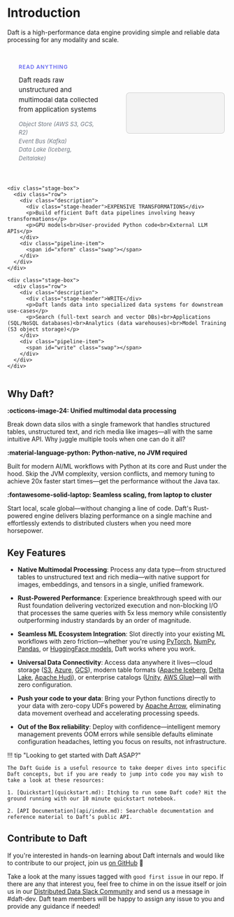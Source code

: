 # Introduction

Daft is a high-performance data engine providing simple and reliable data processing for any modality and scale.

<style>
  .daft-pipeline-component {
    --ink: #1a1a1a;
    --ink-light: #f4f7ff;
    --accent: #6366f1;
    --accent-light: #c7d2fe;
    --bg-subtle: rgba(0,0,0,.04);
    --bg-subtle-light: rgba(255,255,255,.02);
    --border-subtle: rgba(0,0,0,.15);
    --border-subtle-light: rgba(255,255,255,.08);
    --comment: rgba(75, 85, 99, 0.8);
    --comment-light: rgba(199, 210, 254, 0.7);
    --mono: ui-monospace, SFMono-Regular, Menlo, Monaco, Consolas, "Liberation Mono", "Courier New", monospace;
    --sans: Inter, ui-sans-serif, system-ui, -apple-system, Segoe UI, Roboto, "Helvetica Neue", Arial, "Apple Color Emoji","Segoe UI Emoji";

    color: var(--ink);
    font-family: var(--sans);
    margin: 20px 0;
  }

  /* Dark mode overrides */
  @media (prefers-color-scheme: dark) {
    .daft-pipeline-component {
      --ink: var(--ink-light);
      --accent: var(--accent-light);
      --bg-subtle: var(--bg-subtle-light);
      --border-subtle: var(--border-subtle-light);
      --comment: var(--comment-light);
    }
  }

  /* Material for MkDocs dark mode */
  [data-md-color-scheme="slate"] .daft-pipeline-component {
    --ink: var(--ink-light);
    --accent: var(--accent-light);
    --bg-subtle: var(--bg-subtle-light);
    --border-subtle: var(--border-subtle-light);
    --comment: var(--comment-light);
  }

  .daft-pipeline-component .container {
    max-width: 1200px;
    margin: 0 auto;
    display: flex;
    flex-direction: column;
    gap: 12px;
  }

  .daft-pipeline-component .stage-box {
    padding: 6px;
  }

  .daft-pipeline-component .row {
    display: grid;
    grid-template-columns: 1fr 1fr;
    gap: 40px;
    align-items: center;
  }

  .daft-pipeline-component .stage-header {
    font-weight: 600;
    text-transform: uppercase;
    letter-spacing: .08em;
    color: var(--accent);
    font-size: clamp(12px, 1.2vw, 14px);
    margin-bottom: 12px;
  }

  .daft-pipeline-component .description {
    padding: 20px;
    display: flex;
    flex-direction: column;
    justify-content: center;
  }

  .daft-pipeline-component .description p {
    margin: 0 0 12px 0;
    line-height: 1.5;
    color: var(--ink);
    font-size: 15px;
  }

  .daft-pipeline-component .description p:last-child {
    margin: 0;
    font-size: 13px;
    color: var(--comment);
    font-style: italic;
  }

  .daft-pipeline-component .source-comment {
    color: var(--comment);
  }

  .daft-pipeline-component .pipeline-item {
    background: var(--bg-subtle);
    border: 1px solid var(--border-subtle);
    border-radius: 8px;
    padding: 16px 20px;
    display: flex;
    align-items: center;
    min-height: 60px;
    font-family: var(--mono);
    font-size: clamp(13px, 1.8vw, 16px);
    color: var(--ink);
  }

  .daft-pipeline-component .type {
    display: inline-block;
    white-space: normal;
    word-wrap: break-word;
  }

  .daft-pipeline-component .cursor {
    color: #ff00ff;
    animation: daft-caret .9s steps(1,end) infinite;
  }

  @keyframes daft-caret {
    50% { opacity: 0; }
  }

  .daft-pipeline-component .fade-in {
    animation: daft-enter .45s ease both;
  }

  @keyframes daft-enter {
    from { opacity: 0; transform: translateY(6px); }
    to { opacity: 1; transform: translateY(0); }
  }

  @media (max-width: 720px) {
    .daft-pipeline-component .stage-box {
      padding: 8px;
    }
    .daft-pipeline-component .row {
      grid-template-columns: 1fr;
      gap: 20px;
    }
    .daft-pipeline-component .pipeline-item {
      min-height: 80px;
      padding: 12px 16px;
    }
    .daft-pipeline-component .description p:last-child {
      font-size: 12px;
      margin-top: 4px;
    }
  }
</style>

<div class="daft-pipeline-component">
  <div class="container">
    <div class="stage-box">
      <div class="row">
        <div class="description">
          <div class="stage-header">READ ANYTHING</div>
          <p>Daft reads raw unstructured and multimodal data collected from application systems</p>
          <p>Object Store (AWS S3, GCS, R2)<br>Event Bus (Kafka)<br>Data Lake (Iceberg, Deltalake)</p>
        </div>
        <div class="pipeline-item">
          <span id="read" class="swap"></span>
        </div>
      </div>
    </div>

    <div class="stage-box">
      <div class="row">
        <div class="description">
          <div class="stage-header">EXPENSIVE TRANSFORMATIONS</div>
          <p>Build efficient Daft data pipelines involving heavy transformations</p>
          <p>GPU models<br>User-provided Python code<br>External LLM APIs</p>
        </div>
        <div class="pipeline-item">
          <span id="xform" class="swap"></span>
        </div>
      </div>
    </div>

    <div class="stage-box">
      <div class="row">
        <div class="description">
          <div class="stage-header">WRITE</div>
          <p>Daft lands data into specialized data systems for downstream use-cases</p>
          <p>Search (full-text search and vector DBs)<br>Applications (SQL/NoSQL databases)<br>Analytics (data warehouses)<br>Model Training (S3 object storage)</p>
        </div>
        <div class="pipeline-item">
          <span id="write" class="swap"></span>
        </div>
      </div>
    </div>
  </div>
</div>

<script>

// Hierarchical data buckets by modality with transform-to-write mappings
const MODALITIES = {
  "Images": {
    sources: ["*.jpeg files in S3", "URLs in database", "*.parquet on Huggingface"],
    transforms: {
      "OCR for text extraction": {
        details: ["# use Tesseract OCR engine", "# use Azure Computer Vision API"],
        destinations: {
          "Elasticsearch": "# for full-text search"
        }
      },
      "Image captioning with LLM": {
        details: ["# use qwen model on H100 GPU"],
        destinations: {
          "PostgreSQL": "# for querying by webapps",
          "MongoDB": "# for querying by webapps"
        }
      },
      "Object detection": {
        details: ["# use YOLOv8 model on GPU", "# use Azure Object Detection APIs"],
        destinations: {
          "PostgreSQL": "# for querying by webapps",
          "MySQL": "# for querying by webapps"
        }
      },
      "Generate embeddings": {
        details: ["# use CLIP model on GPU", "# use OpenAI text-embedding-3"],
        destinations: {
          "Turbopuffer": "# for vector search",
          "LanceDB": "# for vector search"
        }
      }
    }
  },
  "Documents": {
    sources: ["*.pdf files in S3", "*.docx files in GCS", "*.html files in R2", "*.parquet on Huggingface"],
    transforms: {
      "OCR for text extraction": {
        details: ["# use Tesseract OCR engine", "# use EasyOCR with GPU acceleration", "# use Azure Computer Vision API"],
        destinations: {
          "Elasticsearch": "# for full-text search"
        }
      },
      "Structured data extraction": {
        details: ["# use OpenAI's API for gpt-4o", "# use Azure Form Recognizer APIs"],
        destinations: {
          "BigQuery": "# for analytics",
          "Snowflake": "# for analytics",
          "Databricks": "# for analytics"
        }
      },
      "Generate embeddings": {
        details: ["# use OpenAI's API for text-embedding-3", "# use sentence-transformers on GPU"],
        destinations: {
          "Turbopuffer": "# for vector search",
          "LanceDB": "# for vector search"
        }
      },
      "PII detection": {
        details: ["# use spaCy NER model", "# use Azure PII detection"],
        destinations: {
          "BigQuery": "# for analytics",
          "Snowflake": "# for analytics",
          "Databricks": "# for analytics"
        }
      },
      "Chunking + deduplication": {
        details: ["# use daft default splitting"],
        destinations: {
          "Parquet": "# for data lake storage"
        }
      }
    }
  },
  "Video": {
    sources: ["*.mp4 files in S3", "URLs in CSVs", "*.parquet on Huggingface"],
    transforms: {
      "Video captioning": {
        details: ["# custom Python code: extract audio and transcribe"],
        destinations: {
          "PostgreSQL": "# for querying by webapps"
        }
      },
      "Scene detection": {
        details: ["# use OpenCV scene detection", "# use PySceneDetect library"],
        destinations: {
          "AWS S3": "# for object storage"
        }
      },
      "Audio transcription": {
        details: ["# use Whisper model on GPU", "# use Azure Speech Services API"],
        destinations: {
          "PostgreSQL": "# for querying by webapps",
          "MongoDB": "# for querying by webapps",
          "Elasticsearch": "# for full-text search"
        }
      },
      "Generate embeddings": {
        details: ["# use CLIP model on CPU", "# use CLIP model on GPU"],
        destinations: {
          "Turbopuffer": "# for vector search",
          "LanceDB": "# for vector search"
        }
      }
    }
  },
  "Audio (WAV/MP3/FLAC)": {
    sources: ["*.wav files in S3", "URLs in database", "*.parquet on Huggingface"],
    transforms: {
      "Transcription with Whisper": {
        details: ["# use Whisper.cpp on CPU", "# use Azure Speech Services API"],
        destinations: {
          "PostgreSQL": "# for querying by webapps",
          "MongoDB": "# for querying by webapps",
          "Elasticsearch": "# for full-text search"
        }
      },
      "Speaker identification": {
        details: ["# use custom Python code with pyannote.audio", "# use Azure Speaker Recognition API"],
        destinations: {
          "PostgreSQL": "# for querying by webapps",
          "MySQL": "# for querying by webapps"
        }
      },
      "Emotion detection": {
        details: ["# use custom Python code with wav2vec2", "# use Azure Emotion API"],
        destinations: {
          "BigQuery": "# for analytics",
          "Snowflake": "# for analytics",
          "Databricks": "# for analytics"
        }
      },
      "Generate embeddings": {
        details: ["# use custom Python code with wav2vec2", "# use OpenAI's endpoint for text-embedding-3"],
        destinations: {
          "Turbopuffer": "# for vector search",
          "LanceDB": "# for vector search"
        }
      }
    }
  },
  "AI Agent Logs": {
    sources: ["JSON logs in Kafka", "JSON-lines in S3"],
    transforms: {
      "LLM summarization": {
        details: ["# use OpenAI gpt-4o endpoint", "# use Claude 3.5 Sonnet API endpoint", "# use custom summarization model on GPUs"],
        destinations: {
          "PostgreSQL": "# for querying by webapps",
          "MySQL": "# for querying by webapps"
        }
      },
      "Generate embeddings": {
        details: ["# use OpenAI's endpoint for text-embedding-3", "# use sentence-transformers on GPUs", "# use BERT model on GPUs"],
        destinations: {
          "Turbopuffer": "# for vector search",
          "LanceDB": "# for vector search"
        }
      }
    }
  }
};

// Helpers
const q = (id) => document.getElementById(id);

// Wait for DOM to be ready
function waitForElements() {
    const els = { read: q("read"), xform: q("xform"), write: q("write") };
    if (els.read && els.xform && els.write) {
        return els;
    }
    return null;
}

function pick(list, last) {
    if (list.length < 2) return list[0];
    let choice;
    do choice = list[(Math.random() * list.length) | 0];
    while (choice === last);
    return choice;
}

// Typewriter effect
async function typeTo(el, text) {
    if (!el) return; // Safety check for null elements

    const speed = 12 + Math.random() * 10;
    el.classList.remove("fade-in");
    el.innerHTML = "";
    const span = document.createElement("span");
    span.className = "type";
    el.appendChild(span);

    for (let i = 0; i <= text.length; i++) {
        const currentText = text.slice(0, i);
        const lines = currentText.split('\n');
        const formattedLines = lines.map(line => {
            if (line.startsWith('# ')) {
                return `<span class="source-comment">${line}</span>`;
            }
            return line;
        });
        span.innerHTML = formattedLines.join('\n') + '<span class="cursor">█</span>';
        await new Promise(r => setTimeout(r, speed));
    }
    el.classList.add("fade-in");
}

// Cycle logic
let last = { read: null, xform: null, write: null, source: null, detail: null };
async function shuffleAll() {
    const els = waitForElements();
    if (!els) return; // Exit if elements aren't ready

    const modalities = Object.keys(MODALITIES);
    const read = pick(modalities, last.read);
    const modality = MODALITIES[read];
    const source = pick(modality.sources, last.source);
    const transforms = Object.keys(modality.transforms);
    const xform = pick(transforms, last.xform);
    const transformData = modality.transforms[xform];
    const detail = pick(transformData.details, last.detail);
    const destinations = Object.keys(transformData.destinations);
    const write = pick(destinations, last.write);
    const writeUseCase = transformData.destinations[write];
    last = { read, xform, write, source, detail };

    await Promise.all([
        typeTo(els.read, read + "\n" + "# " + source),
        typeTo(els.xform, xform + "\n" + detail),
        typeTo(els.write, write + "\n" + writeUseCase)
    ]);
}

// Auto-advance with delay
async function runCycle() {
    await shuffleAll();
    await new Promise(resolve => setTimeout(resolve, 8000));
}

// Start the cycle
runCycle();
setInterval(runCycle, 4600);
</script>

## Why Daft?

**:octicons-image-24: Unified multimodal data processing**

Break down data silos with a single framework that handles structured tables, unstructured text, and rich media like images—all with the same intuitive API. Why juggle multiple tools when one can do it all?

**:material-language-python: Python-native, no JVM required**

Built for modern AI/ML workflows with Python at its core and Rust under the hood. Skip the JVM complexity, version conflicts, and memory tuning to achieve 20x faster start times—get the performance without the Java tax.

**:fontawesome-solid-laptop: Seamless scaling, from laptop to cluster**

Start local, scale global—without changing a line of code. Daft's Rust-powered engine delivers blazing performance on a single machine and effortlessly extends to distributed clusters when you need more horsepower.

## Key Features

* **Native Multimodal Processing**: Process any data type—from structured tables to unstructured text and rich media—with native support for images, embeddings, and tensors in a single, unified framework.

* **Rust-Powered Performance**: Experience breakthrough speed with our Rust foundation delivering vectorized execution and non-blocking I/O that processes the same queries with 5x less memory while consistently outperforming industry standards by an order of magnitude.

* **Seamless ML Ecosystem Integration**: Slot directly into your existing ML workflows with zero friction—whether you're using [PyTorch](https://pytorch.org/), [NumPy](https://numpy.org/), [Pandas](https://pandas.pydata.org/), or [HuggingFace models](https://huggingface.co/models), Daft works where you work.

* **Universal Data Connectivity**: Access data anywhere it lives—cloud storage ([S3](https://aws.amazon.com/s3/), [Azure](https://azure.microsoft.com/en-us/), [GCS](https://cloud.google.com/storage)), modern table formats ([Apache Iceberg](https://iceberg.apache.org/), [Delta Lake](https://delta.io/), [Apache Hudi](https://hudi.apache.org/)), or enterprise catalogs ([Unity](https://www.unitycatalog.io/), [AWS Glue](https://aws.amazon.com/glue/))—all with zero configuration.

* **Push your code to your data**: Bring your Python functions directly to your data with zero-copy UDFs powered by [Apache Arrow](https://arrow.apache.org/), eliminating data movement overhead and accelerating processing speeds.

* **Out of the Box reliability**: Deploy with confidence—intelligent memory management prevents OOM errors while sensible defaults eliminate configuration headaches, letting you focus on results, not infrastructure.

!!! tip "Looking to get started with Daft ASAP?"

    The Daft Guide is a useful resource to take deeper dives into specific Daft concepts, but if you are ready to jump into code you may wish to take a look at these resources:

    1. [Quickstart](quickstart.md): Itching to run some Daft code? Hit the ground running with our 10 minute quickstart notebook.

    2. [API Documentation](api/index.md): Searchable documentation and reference material to Daft’s public API.

## Contribute to Daft

If you're interested in hands-on learning about Daft internals and would like to contribute to our project, join us [on GitHub](https://github.com/Eventual-Inc/Daft) 🚀

Take a look at the many issues tagged with `good first issue` in our repo. If there are any that interest you, feel free to chime in on the issue itself or join us in our [Distributed Data Slack Community](https://join.slack.com/t/dist-data/shared_invite/zt-2e77olvxw-uyZcPPV1SRchhi8ah6ZCtg) and send us a message in #daft-dev. Daft team members will be happy to assign any issue to you and provide any guidance if needed!

<!-- ## Frequently Asked Questions

todo(docs - jay): Add answers to each and more questions if necessary

??? quote "What does Daft do well? (or What should I use Daft for?)"

    todo(docs): this is from 10 min quickstart, filler answer for now

    Daft is the right tool for you if you are working with:

    - **Large datasets** that don't fit into memory or would benefit from parallelization
    - **Multimodal data types** such as images, JSON, vector embeddings, and tensors
    - **Formats that support data skipping** through automatic partition pruning and stats-based file pruning for filter predicates
    - **ML workloads** that would benefit from interact computation within a DataFrame (via UDFs)

??? quote "What should I *not* use Daft for?"

??? quote "How do I know if Daft is the right framework for me?"

    See [DataFrame Comparison](resources/dataframe_comparison.md)

??? quote "What is the difference between Daft and Ray?"

??? quote "What is the difference between Daft and Spark?"

??? quote "How does Daft perform at large scales vs other data engines?"

    See [Benchmarks](resources/benchmarks/tpch.md)

??? quote "What is the technical architecture of Daft?"

    See [Technical Architecture](resources/architecture.md)

??? quote "Does Daft perform any telemetry?"

    See [Telemetry](resources/telemetry.md) -->
